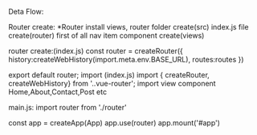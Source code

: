 Deta Flow:

Router create:
*Router install
views, router folder create(src)
index.js file create(router)
first of all nav item component create(views)

router create:(index.js)
const router = createRouter({
    history:createWebHistory(import.meta.env.BASE_URL),
    routes:routes
})

export default router;
import (index.js)
import { createRouter, createWebHistory} from '..vue-router';
import view component Home,About,Contact,Post etc

main.js:
import router from './router'

 const app = createApp(App)
 app.use(router)
 app.mount('#app')
